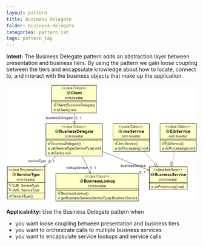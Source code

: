```yaml
---
layout: pattern
title: Business Delegate
folder: business-delegate
categories: pattern_cat
tags: pattern_tag
---
```


**Intent:** The Business Delegate pattern adds an abstraction layer between
presentation and business tiers. By using the pattern we gain loose coupling
between the tiers and encapsulate knowledge about how to locate, connect to,
and interact with the business objects that make up the application.

![alt text](./etc/business-delegate.png "Business Delegate")

**Applicability:** Use the Business Delegate pattern when

* you want loose coupling between presentation and business tiers
* you want to orchestrate calls to multiple business services
* you want to encapsulate service lookups and service calls